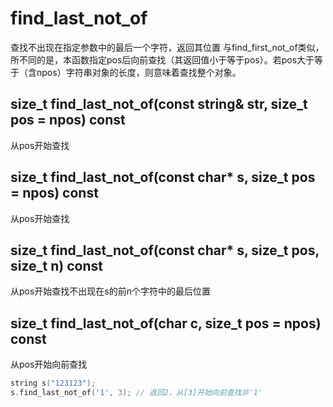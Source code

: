 # find_last_not_of
查找不出现在指定参数中的最后一个字符，返回其位置
与find_first_not_of类似，所不同的是，本函数指定pos后向前查找（其返回值小于等于pos）。若pos大于等于（含npos）字符串对象的长度，则意味着查找整个对象。

## size_t find_last_not_of(const string& str, size_t pos = npos) const
从pos开始查找

## size_t find_last_not_of(const char* s, size_t pos = npos) const
从pos开始查找

## size_t find_last_not_of(const char* s, size_t pos, size_t n) const
从pos开始查找不出现在s的前n个字符中的最后位置

## size_t find_last_not_of(char c, size_t pos = npos) const
从pos开始向前查找
```cpp
string s("123123");
s.find_last_not_of('1', 3); // 返回2，从[3]开始向前查找非'1'
```